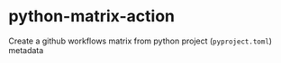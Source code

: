 # python-matrix-action
Create a github workflows matrix from python project (`pyproject.toml`) metadata

